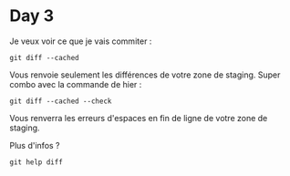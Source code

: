 # Day 3

Je veux voir ce que je vais commiter :

    git diff --cached

Vous renvoie seulement les différences de votre zone de staging.
Super combo avec la commande de hier :

    git diff --cached --check

Vous renverra les erreurs d'espaces en fin de ligne de votre zone de
staging.

Plus d'infos ?

    git help diff
